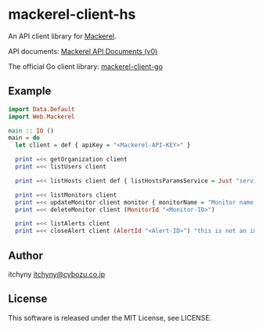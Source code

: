 # mackerel-client-hs
An API client library for [Mackerel](https://mackerel.io).

API documents: [Mackerel API Documents (v0)](https://mackerel.io/api-docs/)

The official Go client library: [mackerel-client-go](https://github.com/mackerelio/mackerel-client-go)

## Example
```haskell
import Data.Default
import Web.Mackerel

main :: IO ()
main = do
  let client = def { apiKey = "<Mackerel-API-KEY>" }

  print =<< getOrganization client
  print =<< listUsers client

  print =<< listHosts client def { listHostsParamsService = Just "servicename", listHostsParamsRoles = ["role1", "role2"] }

  print =<< listMonitors client
  print =<< updateMonitor client monitor { monitorName = "Monitor name renamed" }
  print =<< deleteMonitor client (MonitorId "<Monitor-ID>")

  print =<< listAlerts client
  print =<< closeAlert client (AlertId "<Alert-ID>") "this is not an important alert"
```

## Author
itchyny <itchyny@cybozu.co.jp>

## License
This software is released under the MIT License, see LICENSE.
